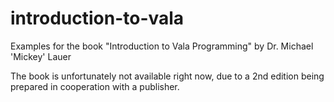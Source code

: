 # introduction-to-vala
Examples for the book "Introduction to Vala Programming" by Dr. Michael 'Mickey' Lauer

The book is unfortunately not available right now, due to a 2nd edition being prepared in cooperation with a publisher.
